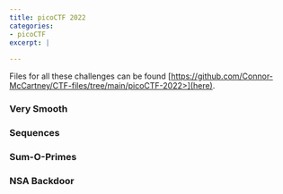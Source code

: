 ```yaml
---
title: picoCTF 2022
categories:
- picoCTF
excerpt: |
  
---
```


Files for all these challenges can be found [https://github.com/Connor-McCartney/CTF-files/tree/main/picoCTF-2022>](here).

### Very Smooth

### Sequences

### Sum-O-Primes

### NSA Backdoor



